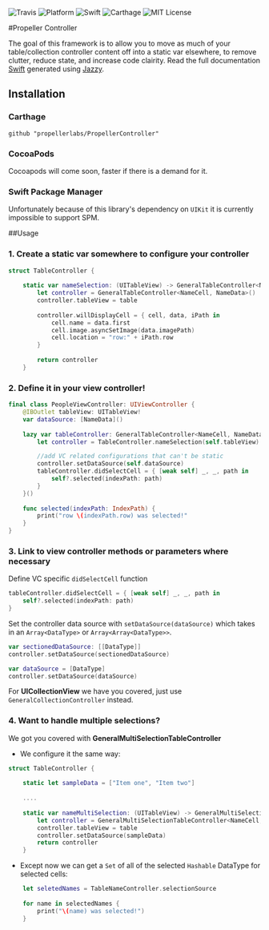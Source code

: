 ![Travis](https://api.travis-ci.org/propellerlabs/PropellerController.svg?branch=master)
![Platform](https://img.shields.io/badge/platform-ios-lightgrey.svg)
![Swift](https://img.shields.io/badge/language-swift-orange.svg)
![Carthage](https://img.shields.io/badge/Carthage-compatible-4BC51D.svg?style=flat)
![MIT License](https://img.shields.io/badge/license-MIT-000000.svg)

#Propeller Controller


The goal of this framework is to allow you to move as much of your table/collection controller content off into a static var elsewhere, to remove clutter, reduce state, and increase code clairity. Read the full documentation [Swift](https://propellerlabs.github.io/PropellerController/) generated using [Jazzy](https://github.com/realm/jazzy).


## Installation


### Carthage

```
github "propellerlabs/PropellerController"
```

### CocoaPods

Cocoapods will come soon, faster if there is a demand for it.

### Swift Package Manager 

Unfortunately because of this library's dependency on `UIKit` it is currently impossible to support SPM.


##Usage


### 1. Create a static var somewhere to configure your controller
```Swift
struct TableController {
    
    static var nameSelection: (UITableView) -> GeneralTableController<NameCell, NameData> = { table in
        let controller = GeneralTableController<NameCell, NameData>()
        controller.tableView = table
       
        controller.willDisplayCell = { cell, data, iPath in
            cell.name = data.first
            cell.image.asyncSetImage(data.imagePath)
            cell.location = "row:" + iPath.row
        }
        
        return controller
    }
```
### 2. Define it in your view controller!

```Swift
final class PeopleViewController: UIViewController {
    @IBOutlet tableView: UITableView!
    var dataSource: [NameData]()
    
    lazy var tableController: GeneralTableController<NameCell, NameData> = {
        let controller = TableController.nameSelection(self.tableView)

        //add VC related configurations that can't be static
        controller.setDataSource(self.dataSource)
        tableController.didSelectCell = { [weak self] _, _, path in 
            self?.selected(indexPath: path)
        }
    }()
    
    func selected(indexPath: IndexPath) {
        print("row \(indexPath.row) was selected!"
    }
}
```
### 3. Link to view controller methods or parameters where necessary

Define VC specific `didSelectCell` function
```Swift
tableController.didSelectCell = { [weak self] _, _, path in 
    self?.selected(indexPath: path)
}
```
Set the controller data source with `setDataSource(dataSource)` which takes in an `Array<DataType>` or `Array<Array<DataType>>`.

```Swift
var sectionedDataSource: [[DataType]]
controller.setDataSource(sectionedDataSource)

var dataSource = [DataType]
controller.setDataSource(dataSource)
```


For **UICollectionView** we have you covered, just use `GeneralCollectionController` instead.


### 4. Want to handle multiple selections? 

We got you covered with **GeneralMultiSelectionTableController**

- We configure it the same way:
```Swift
struct TableController {
    
    static let sampleData = ["Item one", "Item two"]
    
    ....
    
    static var nameMultiSelection: (UITableView) -> GeneralMultiSelectionTableController<NameCell, String> = { table in
        let controller = GeneralMultiSelectionTableController<NameCell, String>()
        controller.tableView = table
        controller.setDataSource(sampleData)
        return controller
    }
```
- Except now we can get a `Set` of all of the selected `Hashable` DataType for selected cells:
```Swift
    let seletedNames = TableNameController.selectionSource
    
    for name in selectedNames {
        print("\(name) was selected!")
    }
```
